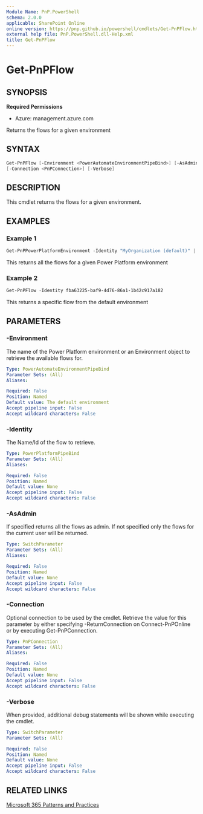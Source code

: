 ```yaml
---
Module Name: PnP.PowerShell
schema: 2.0.0
applicable: SharePoint Online
online version: https://pnp.github.io/powershell/cmdlets/Get-PnPFlow.html
external help file: PnP.PowerShell.dll-Help.xml
title: Get-PnPFlow
---
```

  
# Get-PnPFlow

## SYNOPSIS

**Required Permissions**

* Azure: management.azure.com

Returns the flows for a given environment

## SYNTAX

```powershell
Get-PnPFlow [-Environment <PowerAutomateEnvironmentPipeBind>] [-AsAdmin] [-Identity <PowerPlatformPipeBind>] 
[-Connection <PnPConnection>] [-Verbose]
```

## DESCRIPTION
This cmdlet returns the flows for a given environment.

## EXAMPLES

### Example 1
```powershell
Get-PnPPowerPlatformEnvironment -Identity "MyOrganization (default)" | Get-PnPFlow
```
This returns all the flows for a given Power Platform environment

### Example 2
```powershell
Get-PnPFlow -Identity fba63225-baf9-4d76-86a1-1b42c917a182
```
This returns a specific flow from the default environment

## PARAMETERS

### -Environment
The name of the Power Platform environment or an Environment object to retrieve the available flows for.

```yaml
Type: PowerAutomateEnvironmentPipeBind
Parameter Sets: (All)
Aliases:

Required: False
Position: Named
Default value: The default environment
Accept pipeline input: False
Accept wildcard characters: False
```

### -Identity
The Name/Id of the flow to retrieve.

```yaml
Type: PowerPlatformPipeBind
Parameter Sets: (All)
Aliases:

Required: False
Position: Named
Default value: None
Accept pipeline input: False
Accept wildcard characters: False
```

### -AsAdmin
If specified returns all the flows as admin. If not specified only the flows for the current user will be returned.

```yaml
Type: SwitchParameter
Parameter Sets: (All)
Aliases:

Required: False
Position: Named
Default value: None
Accept pipeline input: False
Accept wildcard characters: False
```

### -Connection
Optional connection to be used by the cmdlet.
Retrieve the value for this parameter by either specifying -ReturnConnection on Connect-PnPOnline or by executing Get-PnPConnection.

```yaml
Type: PnPConnection
Parameter Sets: (All)
Aliases:

Required: False
Position: Named
Default value: None
Accept pipeline input: False
Accept wildcard characters: False
```

### -Verbose
When provided, additional debug statements will be shown while executing the cmdlet.

```yaml
Type: SwitchParameter
Parameter Sets: (All)

Required: False
Position: Named
Default value: None
Accept pipeline input: False
Accept wildcard characters: False
```

## RELATED LINKS

[Microsoft 365 Patterns and Practices](https://aka.ms/m365pnp)
